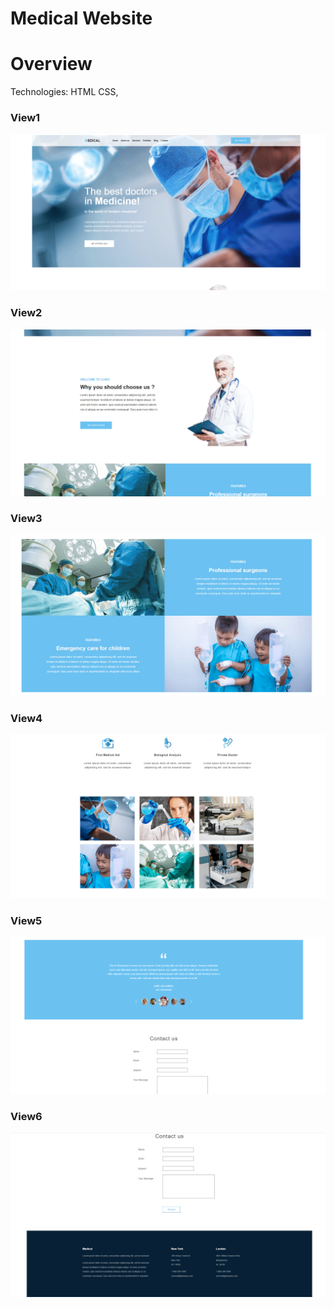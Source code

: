 # Medical Website

# Overview
Technologies: HTML CSS,
### View1
![](images/Capture.PNG)
### View2
![](images/Capture1.PNG)
### View3
![](images/Capture2.PNG)
### View4
![](images/Capture3.PNG)
### View5
![](images/Capture4.PNG)
### View6
![](images/Capture5.PNG) 
